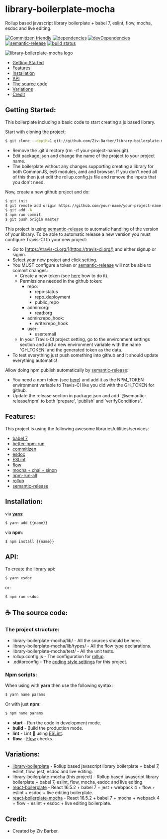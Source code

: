# library-boilerplate-mocha

Rollup based javascript library boilerplate + babel 7, eslint, flow, mocha, esdoc and live editing.

[![Commitizen friendly](https://img.shields.io/badge/commitizen-friendly-brightgreen.svg)](http://commitizen.github.io/cz-cli/)
[![dependencies](https://david-dm.org/Ziv-Barber/library-boilerplate-mocha.svg?style&#x3D;flat-square)](https://david-dm.org/Ziv-Barber/library-boilerplate-mocha)
[![devDependencies](https://david-dm.org/Ziv-Barber/library-boilerplate-mocha/dev-status.svg?style&#x3D;flat-square)](https://david-dm.org/Ziv-Barber/library-boilerplate-mocha#info&#x3D;devDependencies)
[![semantic-release](https://img.shields.io/badge/%20%20%F0%9F%93%A6%F0%9F%9A%80-semantic--release-e10079.svg)](https://github.com/semantic-release/semantic-release)
[![build status](https://travis-ci.org/Ziv-Barber/library-boilerplate-mocha.svg?branch&#x3D;master)](https://travis-ci.org/Ziv-Barber/library-boilerplate-mocha)

![library-boilerplate-mocha logo](https://cdn-images-1.medium.com/max/1500/1*LQbS9RgHy93y9JH8ltejuQ.jpeg)

- [Getting Started](#getstart)
- [Features](#features)
- [Installation](#inst)
- [API](#ref)
- [The source code](#code)
- [Variations](#other)
- [Credit](#credit)

<a name="getstart"></a>
## Getting Started: ##

This boilerplate including a basic code to start creating a js based library.

Start with cloning the project:

```bash
$ git clone --depth=1 git://github.com/Ziv-Barber/library-boilerplate-mocha.git your-project-name
```

- Remove the .git directory (rm -rf your-project-name/.git).
- Edit package.json and change the name of the project to your project name.
- The boilerplate without any changes supporting creating a library for both CommonJS, es6 modules, amd and browser. If you don't need all of this then just edit the rollup.config.js file and remove the inputs that you don't need.

Now, create a new github project and do:
	
```bash
$ git init
$ git remote add origin https://github.com/your-name/your-project-name.git
$ git add -A
$ npm run commit
$ git push origin master
```

This project is using [semantic-release](https://github.com/semantic-release/semantic-release) to automatic handling of the version of your library. To be able to automatic release a new version you must configure Travis-CI to your new project:

- Go to [https://travis-ci.org/](https://travis-ci.org/) and either signup or signin.
- Select your new project and click setting.
- You MUST configure a token or [semantic-release](https://github.com/semantic-release/semantic-release) will not be able to commit changes:
  - Create a new token (see [here](https://help.github.com/articles/creating-a-personal-access-token-for-the-command-line/) how to do it).
  - Permissions needed in the github token:
    - repo:
      - repo:status
      - repo_deployment
      - public_repo
    - admin:org:
      - read:org
    - admin:repo_hook:
      - write:repo_hook
    - user:
      - user:email
  - In your Travis-CI project setting, go to the environment settings section and add a new environment variable with the name 'GH_TOKEN' and the generated token as the data.
- To test everything just push something into github and it should update everything automatic!

Allow doing npm publish automatically by [semantic-release](https://github.com/semantic-release/semantic-release):

- You need a npm token (see [here](https://docs.npmjs.com/getting-started/working_with_tokens#how-to-create-new-tokens)) and add it as the NPM_TOKEN environment variable to Travis-CI like you did with the GH_TOKEN for github.
- Update the release section in package.json and add '@semantic-release/npm' to both 'prepare', 'publish' and 'verifyConditions'.

<a name="features"></a>
## Features: ##

This project is using the following awesome libraries/utilities/services:

- [babel 7](https://babeljs.io/)
- [better-npm-run](https://github.com/benoror/better-npm-run)
- [commitizen](http://commitizen.github.io/cz-cli)
- [esdoc](https://esdoc.org/)
- [ESLint](https://eslint.org/)
- [flow](https://flow.org/)
- [mocha + chai + sinon](https://mochajs.org/)
- [npm-run-all](https://github.com/mysticatea/npm-run-all)
- [rollup](https://rollupjs.org/)
- [semantic-release](https://github.com/semantic-release/semantic-release)

<a name="inst"></a>
## Installation: ##

via [**yarn**](https://yarnpkg.com/):

```bash
$ yarn add {{name}}
```

via **npm**:

```bash
$ npm install {{name}}
```

<a name="ref"></a>
## API: ##

To create the library api:

```bash
$ yarn esdoc
```

or:

```bash
$ npm run esdoc
```

<a name="code"></a>
## :coffee: The source code: ##

### The project structure: ###

- library-boilerplate-mocha/lib/ - All the sources should be here.
- library-boilerplate-mocha/lib/types/ - All the flow type declarations.
- library-boilerplate-mocha/test/ - All the unit tests.
- rollup.config.js - The configuration for [rollup](https://rollupjs.org/).
- .editorconfig - The [coding style settings](editorconfig.org) for this project.

### Npm scripts: ###

When using with **yarn** then use the following syntax:

```bash
$ yarn name params
```

Or with just **npm**:

```bash
$ npm name params
```

- **start** - Run the code in development mode.
- **build** - Build the production mode.
- **lint** - Lint :cop: using [ESLint](https://eslint.org/).
- **flow** - [Flow](https://flow.org/) checks.

<a name="other"></a>
## Variations: ##

- [library-boilerplate](https://github.com/Ziv-Barber/library-boilerplate) - Rollup based javascript library boilerplate + babel 7, eslint, flow, jest, esdoc and live editing.
- library-boilerplate-mocha (this project) - Rollup based javascript library boilerplate + babel 7, eslint, flow, mocha, esdoc and live editing.
- [react-boilerplate](https://github.com/Ziv-Barber/react-boilerplate) - React 16.5.2 + babel 7 + jest + webpack 4 + flow + eslint + esdoc + live editing boilerplate.
- [react-boilerplate-mocha](https://github.com/Ziv-Barber/react-boilerplate-mocha) - React 16.5.2 + babel 7 + mocha + webpack 4 + flow + eslint + esdoc + live editing boilerplate.

<a name="credits"></a>
## Credit: ##

- Created by Ziv Barber.
